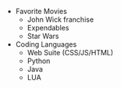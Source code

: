 * Favorite Movies
  * John Wick franchise
  * Expendables
  * Star Wars
* Coding Languages
  * Web Suite (CSS/JS/HTML)
  * Python
  * Java
  * LUA
